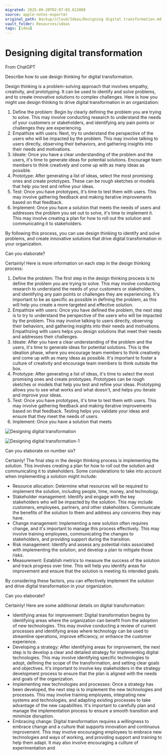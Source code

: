 ```yaml
---
migrated: 2025-09-20T02:07:03.812089
source: apple-notes-exporter
original_path: Backup/iCloud/Ideas/Designing digital transformation.md
vault_folder: Resources/ideas
tags: [idea]
---
```

# Designing digital transformation

From ChatGPT

Describe how to use design thinking for digital transformation.

Design thinking is a problem-solving approach that involves empathy, creativity, and prototyping. It can be used to identify and solve problems, and to create innovative solutions to complex challenges. Here is how you might use design thinking to drive digital transformation in an organization:
1. Define the problem: Begin by clearly defining the problem you are trying to solve. This may involve conducting research to understand the needs of your customers or stakeholders, and identifying any pain points or challenges they are experiencing.
2. Empathize with users: Next, try to understand the perspective of the users who will be impacted by the problem. This may involve talking to users directly, observing their behaviors, and gathering insights into their needs and motivations.
3. Ideate: Once you have a clear understanding of the problem and the users, it's time to generate ideas for potential solutions. Encourage team members to think creatively and come up with as many ideas as possible.
4. Prototype: After generating a list of ideas, select the most promising ones and create prototypes. These can be rough sketches or models that help you test and refine your ideas.
5. Test: Once you have prototypes, it's time to test them with users. This may involve gathering feedback and making iterative improvements based on that feedback.
6. Implement: Once you have a solution that meets the needs of users and addresses the problem you set out to solve, it's time to implement it. This may involve creating a plan for how to roll out the solution and communicating it to stakeholders.

By following this process, you can use design thinking to identify and solve problems, and create innovative solutions that drive digital transformation in your organization.

Can you elaborate?

Certainly! Here is more information on each step in the design thinking process:
1. Define the problem: The first step in the design thinking process is to define the problem you are trying to solve. This may involve conducting research to understand the needs of your customers or stakeholders, and identifying any pain points or challenges they are experiencing. It's important to be as specific as possible in defining the problem, as this will help you create a more targeted and effective solution.
2. Empathize with users: Once you have defined the problem, the next step is to try to understand the perspective of the users who will be impacted by the problem. This may involve talking to users directly, observing their behaviors, and gathering insights into their needs and motivations. Empathizing with users helps you design solutions that meet their needs and addresses their challenges.
3. Ideate: After you have a clear understanding of the problem and the users, it's time to generate ideas for potential solutions. This is the ideation phase, where you encourage team members to think creatively and come up with as many ideas as possible. It's important to foster a culture of creativity and encourage team members to think outside the box.
4. Prototype: After generating a list of ideas, it's time to select the most promising ones and create prototypes. Prototypes can be rough sketches or models that help you test and refine your ideas. Prototyping allows you to see what works and what doesn't, and helps you iterate and improve your ideas.
5. Test: Once you have prototypes, it's time to test them with users. This may involve gathering feedback and making iterative improvements based on that feedback. Testing helps you validate your ideas and ensure that they meet the needs of users.
6. Implement: Once you have a solution that meets

![Designing digital transformation](images/Designing%20digital%20transformation.svg)

![Designing digital transformation-1](images/Designing%20digital%20transformation-1.jpeg)

Can you elaborate on number six?

Certainly! The final step in the design thinking process is implementing the solution. This involves creating a plan for how to roll out the solution and communicating it to stakeholders. Some considerations to take into account when implementing a solution might include:
* Resource allocation: Determine what resources will be required to implement the solution, including people, time, money, and technology.
* Stakeholder management: Identify and engage with the key stakeholders who will be impacted by the solution. This may include customers, employees, partners, and other stakeholders. Communicate the benefits of the solution to them and address any concerns they may have.
* Change management: Implementing a new solution often requires change, and it's important to manage this process effectively. This may involve training employees, communicating the changes to stakeholders, and providing support during the transition.
* Risk management: Identify and assess any potential risks associated with implementing the solution, and develop a plan to mitigate those risks.
* Measurement: Establish metrics to measure the success of the solution and track progress over time. This will help you identify areas for improvement and ensure that the solution is meeting its intended goals.

By considering these factors, you can effectively implement the solution and drive digital transformation in your organization.

Can you elaborate?

Certainly! Here are some additional details on digital transformation:
* Identifying areas for improvement: Digital transformation begins by identifying areas where the organization can benefit from the adoption of new technologies. This may involve conducting a review of current processes and identifying areas where technology can be used to streamline operations, improve efficiency, or enhance the customer experience.
* Developing a strategy: After identifying areas for improvement, the next step is to develop a clear and detailed strategy for implementing digital technologies. This may involve identifying specific technologies to adopt, defining the scope of the transformation, and setting clear goals and objectives. It's important to involve key stakeholders in the strategy development process to ensure that the plan is aligned with the needs and goals of the organization.
* Implementing new technologies and processes: Once a strategy has been developed, the next step is to implement the new technologies and processes. This may involve training employees, integrating new systems and technologies, and adapting existing processes to take advantage of the new capabilities. It's important to carefully plan and manage the implementation process to ensure a smooth transition and minimize disruption.
* Embracing change: Digital transformation requires a willingness to embrace change and a culture that supports innovation and continuous improvement. This may involve encouraging employees to embrace new technologies and ways of working, and providing support and training to help them adapt. It may also involve encouraging a culture of experimentation and

